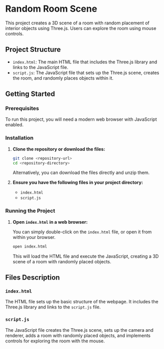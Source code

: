 # Random Room Scene

This project creates a 3D scene of a room with random placement of interior objects using Three.js. Users can explore the room using mouse controls.

## Project Structure

- `index.html`: The main HTML file that includes the Three.js library and links to the JavaScript file.
- `script.js`: The JavaScript file that sets up the Three.js scene, creates the room, and randomly places objects within it.

## Getting Started

### Prerequisites

To run this project, you will need a modern web browser with JavaScript enabled.

### Installation

1. **Clone the repository or download the files:**

    ```sh
    git clone <repository-url>
    cd <repository-directory>
    ```

    Alternatively, you can download the files directly and unzip them.

2. **Ensure you have the following files in your project directory:**

    - `index.html`
    - `script.js`

### Running the Project

1. **Open `index.html` in a web browser:**

    You can simply double-click on the `index.html` file, or open it from within your browser.

    ```sh
    open index.html
    ```

    This will load the HTML file and execute the JavaScript, creating a 3D scene of a room with randomly placed objects.

## Files Description

### `index.html`

The HTML file sets up the basic structure of the webpage. It includes the Three.js library and links to the `script.js` file.

### `script.js`

The JavaScript file creates the Three.js scene, sets up the camera and renderer, adds a room with randomly placed objects, and implements controls for exploring the room with the mouse.